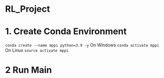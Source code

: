 # RL_Project


# 1. Create Conda Environment
```conda create --name mppi python=3.9 -y``` 
On Windows
```conda activate mppi``` 
On Linux 
```source activate mppi``` 

# 2 Run Main 
